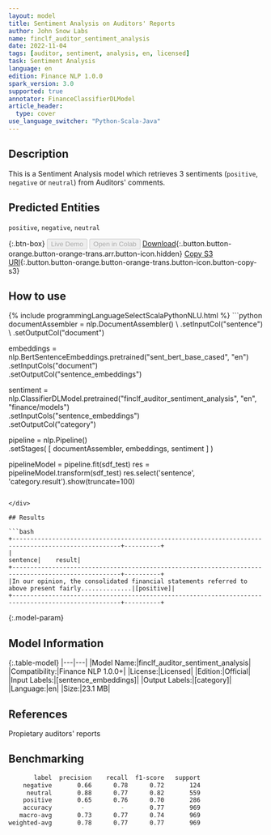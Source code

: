 ```yaml
---
layout: model
title: Sentiment Analysis on Auditors' Reports
author: John Snow Labs
name: finclf_auditor_sentiment_analysis
date: 2022-11-04
tags: [auditor, sentiment, analysis, en, licensed]
task: Sentiment Analysis
language: en
edition: Finance NLP 1.0.0
spark_version: 3.0
supported: true
annotator: FinanceClassifierDLModel
article_header:
  type: cover
use_language_switcher: "Python-Scala-Java"
---
```


## Description

This is a Sentiment Analysis model which retrieves 3 sentiments (`positive`, `negative` or `neutral`) from Auditors' comments.

## Predicted Entities

`positive`, `negative`, `neutral`

{:.btn-box}
<button class="button button-orange" disabled>Live Demo</button>
<button class="button button-orange" disabled>Open in Colab</button>
[Download](https://s3.amazonaws.com/auxdata.johnsnowlabs.com/finance/models/finclf_auditor_sentiment_analysis_en_1.0.0_3.0_1667605773882.zip){:.button.button-orange.button-orange-trans.arr.button-icon.hidden}
[Copy S3 URI](s3://auxdata.johnsnowlabs.com/finance/models/finclf_auditor_sentiment_analysis_en_1.0.0_3.0_1667605773882.zip){:.button.button-orange.button-orange-trans.button-icon.button-copy-s3}

## How to use



<div class="tabs-box" markdown="1">
{% include programmingLanguageSelectScalaPythonNLU.html %}
```python
documentAssembler = nlp.DocumentAssembler() \
    .setInputCol("sentence") \
    .setOutputCol("document")

embeddings = nlp.BertSentenceEmbeddings.pretrained("sent_bert_base_cased", "en") \
    .setInputCols("document") \
    .setOutputCol("sentence_embeddings")

sentiment =  nlp.ClassifierDLModel.pretrained("finclf_auditor_sentiment_analysis", "en", "finance/models") \
    .setInputCols("sentence_embeddings") \
    .setOutputCol("category")

pipeline = nlp.Pipeline() \
    .setStages(
      [
        documentAssembler,
        embeddings,
        sentiment 
      ]
    )

pipelineModel = pipeline.fit(sdf_test)
res = pipelineModel.transform(sdf_test)
res.select('sentence', 'category.result').show(truncate=100)
```

</div>

## Results

```bash
+----------------------------------------------------------------------------------------------------+----------+
|                                                                                            sentence|    result|
+----------------------------------------------------------------------------------------------------+----------+
|In our opinion, the consolidated financial statements referred to above present fairly..............|[positive]|
+----------------------------------------------------------------------------------------------------+----------+
```

{:.model-param}
## Model Information

{:.table-model}
|---|---|
|Model Name:|finclf_auditor_sentiment_analysis|
|Compatibility:|Finance NLP 1.0.0+|
|License:|Licensed|
|Edition:|Official|
|Input Labels:|[sentence_embeddings]|
|Output Labels:|[category]|
|Language:|en|
|Size:|23.1 MB|

## References

Propietary auditors' reports

## Benchmarking

```bash
       label  precision    recall  f1-score   support
    negative       0.66      0.78      0.72       124
     neutral       0.88      0.77      0.82       559
    positive       0.65      0.76      0.70       286
    accuracy        -          -       0.77       969
   macro-avg       0.73      0.77      0.74       969
weighted-avg       0.78      0.77      0.77       969
```
